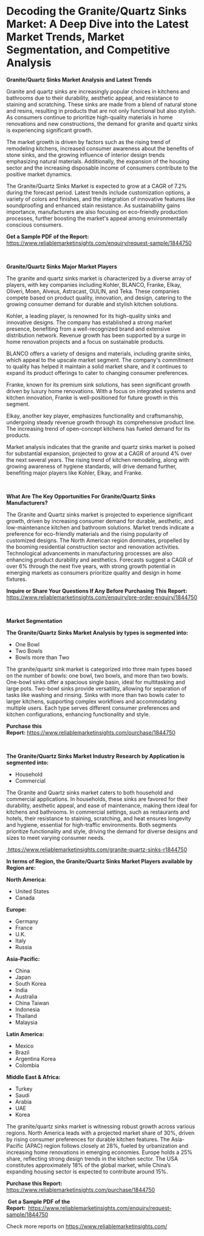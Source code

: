 <p><h1>Decoding the Granite/Quartz Sinks Market: A Deep Dive into the Latest Market Trends, Market Segmentation, and Competitive Analysis</h1></p><p><strong>Granite/Quartz Sinks Market Analysis and Latest Trends</strong></p>
<p><p>Granite and quartz sinks are increasingly popular choices in kitchens and bathrooms due to their durability, aesthetic appeal, and resistance to staining and scratching. These sinks are made from a blend of natural stone and resins, resulting in products that are not only functional but also stylish. As consumers continue to prioritize high-quality materials in home renovations and new constructions, the demand for granite and quartz sinks is experiencing significant growth.</p><p>The market growth is driven by factors such as the rising trend of remodeling kitchens, increased consumer awareness about the benefits of stone sinks, and the growing influence of interior design trends emphasizing natural materials. Additionally, the expansion of the housing sector and the increasing disposable income of consumers contribute to the positive market dynamics.</p><p>The Granite/Quartz Sinks Market is expected to grow at a CAGR of 7.2% during the forecast period. Latest trends include customization options, a variety of colors and finishes, and the integration of innovative features like soundproofing and enhanced stain resistance. As sustainability gains importance, manufacturers are also focusing on eco-friendly production processes, further boosting the market's appeal among environmentally conscious consumers.</p></p>
<p><strong>Get a Sample PDF of the Report:&nbsp;</strong> <a href="https://www.reliablemarketinsights.com/enquiry/request-sample/1844750?utm_campaign=2518&utm_medium=2&utm_source=Github&utm_content=ia&utm_term=28022025&utm_id=granitequartz-sinks">https://www.reliablemarketinsights.com/enquiry/request-sample/1844750</a></p>
<p>&nbsp;</p>
<p><strong>Granite/Quartz Sinks Major Market Players</strong></p>
<p><p>The granite and quartz sinks market is characterized by a diverse array of players, with key companies including Kohler, BLANCO, Franke, Elkay, Oliveri, Moen, Alveus, Astracast, OULIN, and Teka. These companies compete based on product quality, innovation, and design, catering to the growing consumer demand for durable and stylish kitchen solutions.</p><p>Kohler, a leading player, is renowned for its high-quality sinks and innovative designs. The company has established a strong market presence, benefiting from a well-recognized brand and extensive distribution network. Revenue growth has been supported by a surge in home renovation projects and a focus on sustainable products.</p><p>BLANCO offers a variety of designs and materials, including granite sinks, which appeal to the upscale market segment. The company's commitment to quality has helped it maintain a solid market share, and it continues to expand its product offerings to cater to changing consumer preferences.</p><p>Franke, known for its premium sink solutions, has seen significant growth driven by luxury home renovations. With a focus on integrated systems and kitchen innovation, Franke is well-positioned for future growth in this segment.</p><p>Elkay, another key player, emphasizes functionality and craftsmanship, undergoing steady revenue growth through its comprehensive product line. The increasing trend of open-concept kitchens has fueled demand for its products.</p><p>Market analysis indicates that the granite and quartz sinks market is poised for substantial expansion, projected to grow at a CAGR of around 4% over the next several years. The rising trend of kitchen remodeling, along with growing awareness of hygiene standards, will drive demand further, benefiting major players like Kohler, Elkay, and Franke.</p></p>
<p>&nbsp;</p>
<p><strong>What Are The Key Opportunities For Granite/Quartz Sinks Manufacturers?</strong></p>
<p><p>The Granite and Quartz sinks market is projected to experience significant growth, driven by increasing consumer demand for durable, aesthetic, and low-maintenance kitchen and bathroom solutions. Market trends indicate a preference for eco-friendly materials and the rising popularity of customized designs. The North American region dominates, propelled by the booming residential construction sector and renovation activities. Technological advancements in manufacturing processes are also enhancing product durability and aesthetics. Forecasts suggest a CAGR of over 6% through the next five years, with strong growth potential in emerging markets as consumers prioritize quality and design in home fixtures.</p></p>
<p><strong>Inquire or Share Your Questions If Any Before Purchasing This Report:</strong> <a href="https://www.reliablemarketinsights.com/enquiry/pre-order-enquiry/1844750?utm_campaign=2518&utm_medium=2&utm_source=Github&utm_content=ia&utm_term=28022025&utm_id=granitequartz-sinks">https://www.reliablemarketinsights.com/enquiry/pre-order-enquiry/1844750</a></p>
<p>&nbsp;</p>
<p><strong>Market Segmentation</strong></p>
<p><strong>The Granite/Quartz Sinks Market Analysis by types is segmented into:</strong></p>
<p><ul><li>One Bowl</li><li>Two Bowls</li><li>Bowls more than Two</li></ul></p>
<p><p>The granite/quartz sink market is categorized into three main types based on the number of bowls: one bowl, two bowls, and more than two bowls. One-bowl sinks offer a spacious single basin, ideal for multitasking and large pots. Two-bowl sinks provide versatility, allowing for separation of tasks like washing and rinsing. Sinks with more than two bowls cater to larger kitchens, supporting complex workflows and accommodating multiple users. Each type serves different consumer preferences and kitchen configurations, enhancing functionality and style.</p></p>
<p><strong>Purchase this Report:&nbsp;</strong><a href="https://www.reliablemarketinsights.com/purchase/1844750?utm_campaign=2518&utm_medium=2&utm_source=Github&utm_content=ia&utm_term=28022025&utm_id=granitequartz-sinks">https://www.reliablemarketinsights.com/purchase/1844750</a></p>
<p>&nbsp;</p>
<p><strong>The Granite/Quartz Sinks Market Industry Research by Application is segmented into:</strong></p>
<p><ul><li>Household</li><li>Commercial</li></ul></p>
<p><p>The Granite and Quartz sinks market caters to both household and commercial applications. In households, these sinks are favored for their durability, aesthetic appeal, and ease of maintenance, making them ideal for kitchens and bathrooms. In commercial settings, such as restaurants and hotels, their resistance to staining, scratching, and heat ensures longevity and hygiene, essential for high-traffic environments. Both segments prioritize functionality and style, driving the demand for diverse designs and sizes to meet varying consumer needs.</p></p>
<p><a href="https://www.reliablemarketinsights.com/granite-quartz-sinks-r1844750?utm_campaign=2518&utm_medium=2&utm_source=Github&utm_content=ia&utm_term=28022025&utm_id=granitequartz-sinks">&nbsp;https://www.reliablemarketinsights.com/granite-quartz-sinks-r1844750</a></p>
<p><strong>In terms of Region, the Granite/Quartz Sinks Market Players available by Region are:</strong></p>
<p>
    <p> <strong> North America: </strong>
        <ul>
            <li>United States</li>
            <li>Canada</li>
        </ul>
        </p> 
    <p> <strong> Europe: </strong>
        <ul>
            <li>Germany</li>
            <li>France</li>
            <li>U.K.</li>
            <li>Italy</li>
            <li>Russia</li>
        </ul>
        </p> 
    <p> <strong> Asia-Pacific: </strong>
        <ul>
            <li>China</li>
            <li>Japan</li>
            <li>South Korea</li>
            <li>India</li>
            <li>Australia</li>
            <li>China Taiwan</li>
            <li>Indonesia</li>
            <li>Thailand</li>
            <li>Malaysia</li>
        </ul>
        </p> 
    <p> <strong> Latin America: </strong>
        <ul>
            <li>Mexico</li>
            <li>Brazil</li>
            <li>Argentina Korea</li>
            <li>Colombia</li>
        </ul>
        </p> 
    <p> <strong> Middle East & Africa: </strong>
        <ul>
            <li>Turkey</li>
            <li>Saudi</li>
            <li>Arabia</li>
            <li>UAE</li>
            <li>Korea</li>
        </ul>
    </p>
    </p>
<p><p>The granite/quartz sinks market is witnessing robust growth across various regions. North America leads with a projected market share of 30%, driven by rising consumer preferences for durable kitchen features. The Asia-Pacific (APAC) region follows closely at 28%, fueled by urbanization and increasing home renovations in emerging economies. Europe holds a 25% share, reflecting strong design trends in the kitchen sector. The USA constitutes approximately 18% of the global market, while China’s expanding housing sector is expected to contribute around 15%.</p></p>
<p><strong>Purchase this Report: </strong><a href="https://www.reliablemarketinsights.com/purchase/1844750?utm_campaign=2518&utm_medium=2&utm_source=Github&utm_content=ia&utm_term=28022025&utm_id=granitequartz-sinks">https://www.reliablemarketinsights.com/purchase/1844750</a></p>
<p>&nbsp;<strong>Get a Sample PDF of the Report:&nbsp;&nbsp;</strong><a href="https://www.reliablemarketinsights.com/enquiry/request-sample/1844750?utm_campaign=2518&utm_medium=2&utm_source=Github&utm_content=ia&utm_term=28022025&utm_id=granitequartz-sinks">https://www.reliablemarketinsights.com/enquiry/request-sample/1844750</a></p>
<p><strong></strong></p>
<p>Check more reports on <a href="https://www.reliablemarketinsights.com/?utm_campaign=2518&utm_medium=2&utm_source=Github&utm_content=ia&utm_term=28022025&utm_id=granitequartz-sinks">https://www.reliablemarketinsights.com/</a></p>